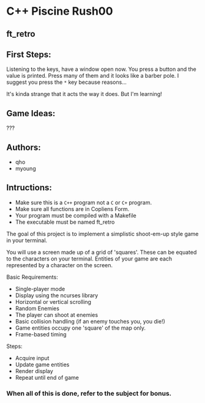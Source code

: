 # C++ Piscine Rush00
## ft\_retro

## First Steps:

Listening to the keys, have a window open now.
You press a button and the value is printed.
Press many of them and it looks like a barber pole.
I suggest you press the `*` key because reasons...

It's kinda strange that it acts the way it does.
But I'm learning!


## Game Ideas:

???

## Authors:
* qho
* myoung

## Intructions:

* Make sure this is a `C++` program not a `C` or `C+` program.
* Make sure all functions are in Copliens Form.
* Your program must be compiled with a Makefile
* The executable must be named ft\_retro

The goal of this project is to implement a simplistic shoot-em-up
style game in your terminal.

You will use a screen made up of a grid of 'squares'.
These can be equated to the characters on your terminal.
Entities of your game are each represented by a character on the screen.

Basic Requirements:

* Single-player mode
* Display using the ncurses library
* Horizontal or vertical scrolling
* Random Enemies
* The player can shoot at enemies
* Basic collision handling (if an enemy touches you, you die!)
* Game entities occupy one 'square' of the map only.
* Frame-based timing

Steps:

* Acquire input
* Update game entities
* Render display
* Repeat until end of game

### When all of this is done, refer to the subject for bonus.
